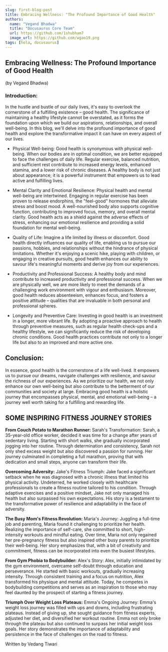```yaml
---
slug: first-blog-post
title: Embracing Wellness: "The Profound Importance of Good Health"
authors:
  name: "Vegand Bhadwa"
  title: "Docusaurus Core Team"
  url: https://github.com/1shubham7
  image_url: https://github.com/wgao19.png
tags: [hola, docusaurus]
---
```


## Embracing Wellness: The Profound Importance of Good Health
(by Vegand Bhadwa)

### Introduction:
In the hustle and bustle of our daily lives, it's easy to overlook the cornerstone of a fulfilling existence – good health. The significance of maintaining a healthy lifestyle cannot be overstated, as it forms the foundation upon which we build our aspirations, relationships, and overall well-being. In this blog, we'll delve into the profound importance of good health and explore the transformative impact it can have on every aspect of our lives.

- Physical Well-being: Good health is synonymous with physical well-being. When our bodies are in optimal condition, we are better equipped to face the challenges of daily life. Regular exercise, balanced nutrition, and sufficient rest contribute to increased energy levels, enhanced stamina, and a lower risk of chronic diseases. A healthy body is not just about appearance; it is a powerful instrument that empowers us to lead active and fulfilling lives.

- Mental Clarity and Emotional Resilience: Physical health and mental well-being are intertwined. Engaging in regular exercise has been proven to release endorphins, the "feel-good" hormones that alleviate stress and boost mood. A well-nourished body also supports cognitive function, contributing to improved focus, memory, and overall mental clarity. Good health acts as a shield against the adverse effects of stress, enhancing our emotional resilience and providing a solid foundation for mental well-being.
- Quality of Life: Imagine a life limited by illness or discomfort. Good health directly influences our quality of life, enabling us to pursue our passions, hobbies, and relationships without the hindrance of physical limitations. Whether it's enjoying a scenic hike, playing with children, or engaging in creative pursuits, good health enhances our ability to savour life's meaningful moments and derive joy from our experiences.
- Productivity and Professional Success: A healthy body and mind contribute to increased productivity and professional success. When we are physically well, we are more likely to meet the demands of a challenging work environment with vigour and enthusiasm. Moreover, good health reduces absenteeism, enhances focus, and fosters a positive attitude – qualities that are invaluable in both personal and professional spheres.
- Longevity and Preventive Care: Investing in good health is an investment in a longer, more vibrant life. By adopting a proactive approach to health through preventive measures, such as regular health check-ups and a healthy lifestyle, we can significantly reduce the risk of developing chronic conditions. Good health practices contribute not only to a longer life but also to an improved and more active one.

## Conclusion:
In essence, good health is the cornerstone of a life well-lived. It empowers us to pursue our dreams, navigate challenges with resilience, and savour the richness of our experiences. As we prioritize our health, we not only enhance our own well-being but also contribute to the betterment of our communities and society at large. Embracing good health is a holistic journey that encompasses physical, mental, and emotional well-being – a journey well worth taking for a fulfilling and rewarding life.
 
## SOME INSPIRING FITNESS JOURNEY STORIES

**From Couch Potato to Marathon Runner:** Sarah's Transformation: Sarah, a 35-year-old office worker, decided it was time for a change after years of sedentary living. Starting with short walks, she gradually incorporated jogging into her routine. Through determination and consistency, Sarah not only shed excess weight but also discovered a passion for running. Her journey culminated in completing a full marathon, proving that with dedication and small steps, anyone can transform their life.

**Overcoming Adversity:** Jake's Fitness Triumph: Jake faced a significant setback when he was diagnosed with a chronic illness that limited his physical activity. Undeterred, he worked closely with healthcare professionals to create a fitness routine tailored to his condition. Through adaptive exercises and a positive mindset, Jake not only managed his health but also surpassed his own expectations. His story is a testament to the transformative power of resilience and adaptability in the face of adversity.

**The Busy Mom's Fitness Revolution:** Maria's Journey: Juggling a full-time job and parenting, Maria found it challenging to prioritize her health. Realizing the importance of self-care, she committed to short, high-intensity workouts and mindful eating. Over time, Maria not only regained her pre-pregnancy fitness but also inspired other busy parents to prioritize their well-being. Her story emphasizes that, with a bit of creativity and commitment, fitness can be incorporated into even the busiest lifestyles.

**From Gym Phobia to Bodybuilder:** Alex's Story: Alex, initially intimidated by the gym environment, overcame self-doubt through education and perseverance. He started with basic workouts, gradually increasing intensity. Through consistent training and a focus on nutrition, Alex transformed his physique and mental attitude. Today, he competes in bodybuilding competitions and serves as an inspiration to those who may feel daunted by the prospect of starting a fitness journey.

**Triumph Over Weight Loss Plateaus:** Emma's Ongoing Journey: Emma's weight loss journey was filled with ups and downs, including frustrating plateaus. Instead of giving up, she sought guidance from fitness experts, adjusted her diet, and diversified her workout routine. Emma not only broke through the plateau but also continued to surpass her initial weight loss goals. Her story demonstrates the importance of adaptability and persistence in the face of challenges on the road to fitness.


Written by Vedang Tiwari
